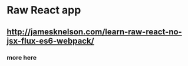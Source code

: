 # Raw React app

## http://jamesknelson.com/learn-raw-react-no-jsx-flux-es6-webpack/

 ### more here